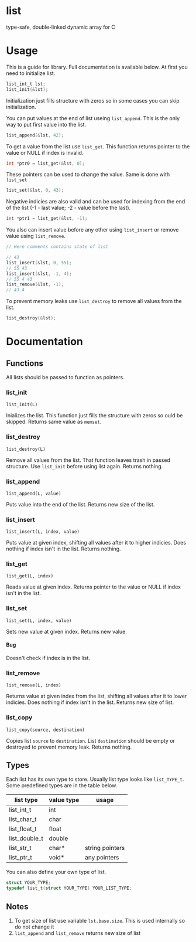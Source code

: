 # list
type-safe, double-linked dynamic array for C

# Usage
This is a guide for library. Full documentation is available below.
At first you need to initialize list.
```c
list_int_t lst;
list_init(&lst);
```
Initialization just fills structure with zeros so in some cases you can skip initialization.

You can put values at the end of list useing `list_append`. This is the only way to put first value into the list.
```c
list_append(&lst, 42);
```

To get a value from the list use `list_get`. This function returns pointer to the value or NULL if index is invalid.
```c
int *ptr0 = list_get(&lst, 0);
```
These pointers can be used to change the value. Same is done with `list_set`
```c
list_set(&lst, 0, 43);
```
Negative indicies are also valid and can be used for indexing from the end of the list (-1 - last value; -2 - value before the last).
```c
int *ptr1 = list_get(&lst, -1);
```

You also can insert value before any other using `list_insert` or remove value using `list_remove`.
```c
// Here comments contains state of list

// 43
list_insert(&lst, 0, 55);
// 55 43
list_insert(&lst, -1, 4);
// 55 4 43
list_remove(&lst, -1);
// 43 4
```

To prevent memory leaks use `list_destroy` to remove all values from the list.
```c
list_destroy(&lst);
```

# Documentation
## Functions
All lists should be passed to function as pointers.
### list_init
`list_init(L)`

Inializes the list. This function just fills the structure with zeros so ould be skipped. Returns same value as `memset`.

### list_destroy
`list_destroy(L)`

Remove all values from the list. That function leaves trash in passed structure. Use `list_init` before using list again. Returns nothing.

### list_append
`list_append(L, value)`

Puts value into the end of the list. Returns new size of the list.

### list_insert
`list_insert(L, index, value)`

Puts value at given index, shifting all values after it to higher indicies. Does nothing if index isn't in the list. Returns nothing.

### list_get
`list_get(L, index)`

Reads value at given index. Returns pointer to the value or NULL if index isn't in the list.

### list_set
`list_set(L, index, value)`

Sets new value at given index. Returns new value.
#### Bug
Doesn't check if index is in the list.

### list_remove
`list_remove(L, index)`

Returns value at given index from the list, shifting all values after it to lower indicies. Does nothing if index isn't in the list. Returns new size of list.

### list_copy
`list_copy(source, destination)`

Copies list `source` to `destination`. List `destination` should be empty or destroyed to prevent memory leak. Returns nothing.

## Types
Each list has its own type to store. Usually list type looks like `list_TYPE_t`. Some predefined types are in the table below.

|list type|value type|usage|
|-|-|-|
|list_int_t|int||
|list_char_t|char||
|list_float_t|float||
|list_double_t|double||
|list_str_t|char*|string pointers|
|list_ptr_t|void*|any pointers|

You can also define your own type of list.
```c
struct YOUR_TYPE;
typedef list_t(struct YOUR_TYPE) YOUR_LIST_TYPE;
```

## Notes
1. To get size of list use variable `lst.base.size`. This is used internally so do not change it
2. `list_append` and `list_remove` returns new size of list
